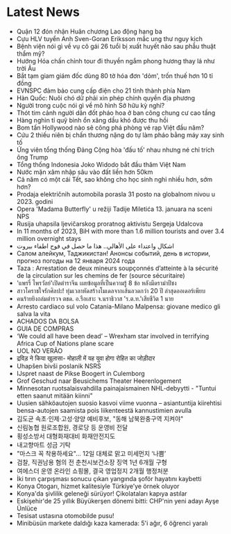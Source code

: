 # Latest News
-  Quận 12 đón nhận Huân chương Lao động hạng ba
-  Cựu HLV tuyển Anh Sven-Goran Eriksson mắc ung thư nguy kịch
-  Bệnh viện nói gì về vụ cô gái 26 tuổi bị xuất huyết não sau phẫu thuật thẩm mỹ?
-  Hướng Hóa chấn chỉnh tour đi thuyền ngắm phong hương thay lá như trời Âu
-  Bắt tạm giam giám đốc dùng 80 tờ hóa đơn 'dỏm', trốn thuế hơn 10 tỉ đồng
-  EVNSPC đảm bảo cung cấp điện cho 21 tỉnh thành phía Nam
-  Hàn Quốc: Nuôi chó dữ phải xin phép chính quyền địa phương
-  Người trong cuộc nói gì về mô hình Sở hữu kỳ nghỉ?
-  Thót tim cảnh người dân đốt pháo hoa ở ban công chung cư cao tầng
-  Hàng nghìn tỉ quỹ bình ổn xăng dầu khó được thu hồi
-  Bom tấn Hollywood nào sẽ công phá phòng vé rạp Việt đầu năm?
-  Cứu 2 thiếu niên bị chấn thương nặng do tự làm pháo bằng máy xay sinh tố
-  Ứng viên tổng thống Đảng Cộng hòa 'đấu tố' nhau nhưng né chỉ trích ông Trump
-  Tổng thống Indonesia Joko Widodo bắt đầu thăm Việt Nam
-  Nước mặn xâm nhập sâu vào đất liền hơn 50km
-  Cả năm có một cái Tết, sao không cho học sinh nghỉ nhiều hơn, sớm hơn?
-  Prodaja električnih automobila porasla 31 posto na globalnom nivou u 2023. godini
-  Opera 'Madama Butterfly' u režiji Tadije Miletića 13. januara na sceni NPS
-  Rusija uhapsila ljevičarskog proratnog aktivistu Sergeja Udalcova
-  In 11 months of 2023, BiH with more than 1.6 million tourists and over 3.4 million overnight stays
-  اشكال واعتداء على الأهالي.. هذا ما حصل في فوج اطفاء بيروت
-  Салом алейкум, Таджикистан! Анонсы событий, день в истории, прогноз погоды на 12 января 2024 года
-  Taza : Arrestation de deux mineurs soupçonnés d’atteinte à la sécurité de la circulation sur les chemins de fer (source sécuritaire)
-  'แพรรี่ ไพรวัลย์'เปิดตำราจีน เผยข้อมูลที่เป็นความรู้ 8 ข้อ หลังมีดราม่าปีชง
-  สาวโคราชใจรักศิลปะ! ทุ่มเวลาหัดสร้างโมเดลจากเส้นลวดกว่า 20 ปี ล่าสุดออเดอร์เพียบ
-  คนร้ายยิงถล่มตำรวจ ตชด. อ.รือเสาะ จ.นราธิวาส 'ร.ต.ท.'เสียชีวิต 1 นาย
-  Arresto cardiaco sul volo Catania-Milano Malpensa: giovane medico gli salva la vita
-  ACHADOS DA BOLSA
-  GUIA DE COMPRAS
-  ‘We could all have been dead’ – Wrexham star involved in terrifying Africa Cup of Nations plane scare
-  UOL NO VERÃO
-  द्रविड़ ने किया खुलासा- मोहाली में यह युवा होगा रोहित का जोड़ीदार
-  Uhapšen bivši poslanik NSRS
-  IJspret naast de Pikse Boogert in Culemborg
-  Grof Geschud naar Beusichems Theater Heerenlogement
-  Minnesotan ruotsalaisvahdilla painajaismainen NHL-debyytti - "Tuntui etten saanut mitään kiinni"
-  Uusien sähköautojen suosio kasvoi viime vuonna – asiantuntija kiirehtisi bensa-autojen saamista pois liikenteestä kannustimien avulla
-  김도균 속초·인제·고성·양양 예비후보, "동해 남북완충구역 지켜야"
-  신림농협 원로조합원, 경로당 등 운영비 전달
-  횡성소방서 대형화재대비 화재안전지도
-  내고향마트 성금 기탁
-  "마스크 꼭 착용하세요"… 12일 대체로 맑고 미세먼지 ‘나쁨’
-  검찰, 직권남용 혐의 전 춘천시보건소장 징역 1년 6개월 구형
-  여에스더 운영 온라인 쇼핑몰, 결국 영업정지 2개월 행정처분
-  İki tırın çarpışması sonucu çıkan yangında şoför hayatını kaybetti
-  Konya Otogarı, hizmet kalitesiyle Türkiye’ye örnek oluyor
-  Konya'da şivlilik geleneği sürüyor! Çikolataları kapıya astılar
-  Eskişehir'de 25 yıllık Büyükerşen dönemi bitti: CHP'nin yeni adayı Ayşe Ünlüce
-  Tesisat ustasına otomobilde pusu!
-  Minibüsün markete daldığı kaza kamerada: 5'i ağır, 6 öğrenci yaralı

